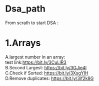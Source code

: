 # Dsa_path
From scrath to start DSA :
# 1.Arrays
A.largest number in an array:<br>
test link:https://bit.ly/3CuLIR3<br>
B.Second Largest: https://bit.ly/3GJie4l<br>
C.Check if Sorted: https://bit.ly/3XsgYIH<br>
D.Remove duplicates: https://bit.ly/3if2k8G
